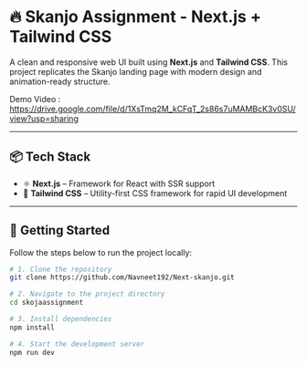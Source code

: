 # 🔥 Skanjo Assignment - Next.js + Tailwind CSS

A clean and responsive web UI built using **Next.js** and **Tailwind CSS**. This project replicates the Skanjo landing page with modern design and animation-ready structure.

Demo Video :
https://drive.google.com/file/d/1XsTmq2M_kCFqT_2s86s7uMAMBcK3v0SU/view?usp=sharing

---

## 📦 Tech Stack

- ⚛️ **Next.js** – Framework for React with SSR support
- 🎨 **Tailwind CSS** – Utility-first CSS framework for rapid UI development

---

## 📁 Getting Started

Follow the steps below to run the project locally:

```bash
# 1. Clone the repository
git clone https://github.com/Navneet192/Next-skanjo.git

# 2. Navigate to the project directory
cd skojaassignment

# 3. Install dependencies
npm install

# 4. Start the development server
npm run dev
